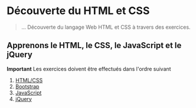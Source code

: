 # Découverte du HTML et CSS

> ... Découverte du langage Web HTML et CSS à travers des exercices.  

## Apprenons le HTML, le CSS, le JavaScript et le jQuery
**Important** Les exercices doivent être effectués dans l'ordre suivant

1. [HTML/CSS](https://gitlab.ecole-e2n.fr/AnousoneM/dot-net/tree/master/partie-2-html-css/html-css "Lien")
2. [Bootstrap](https://gitlab.ecole-e2n.fr/AnousoneM/dot-net/tree/master/partie-2-html-css/bootstrap "Lien")
3. [JavaScript](https://gitlab.ecole-e2n.fr/AnousoneM/dot-net/tree/master/partie-2-html-css/javascript "Liens")
4. [jQuery](https://gitlab.ecole-e2n.fr/AnousoneM/dot-net/tree/master/partie-2-html-css/jquery "Liens")
